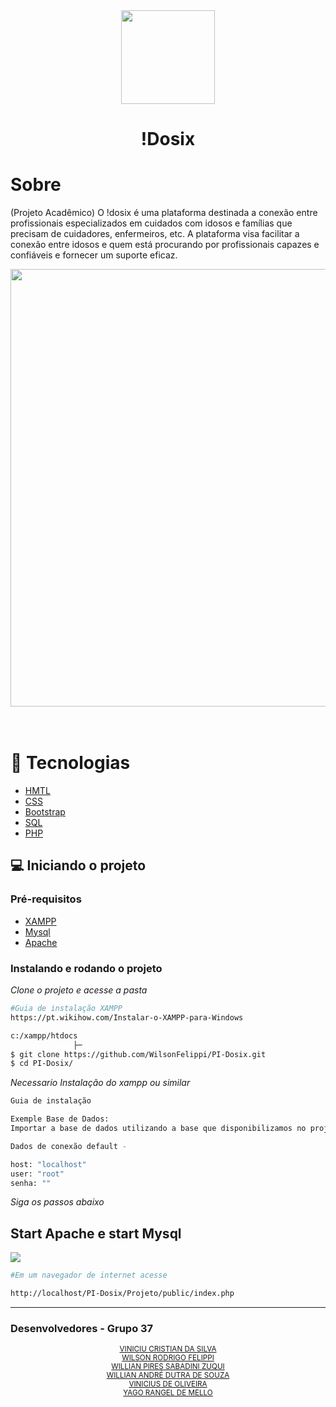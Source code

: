 <div align="center">
  <img src="./Projeto/public/assets/images/Idosix.gif" width="150"/>
  <h1>!Dosix</h1>
</div>

# Sobre

(Projeto Acadêmico) O !dosix é uma plataforma destinada a conexão entre profissionais especializados em cuidados com idosos e famílias que precisam de cuidadores, enfermeiros, etc. A plataforma visa facilitar a conexão entre idosos e quem está procurando por profissionais capazes e confiáveis e fornecer um suporte eficaz.

<div align="center">
  <img src="./Projeto/public/assets/images/idosix.png" width="700" /> 
</div>

<br>
<br>

# 🚀 Tecnologias

- [HMTL](https://www.w3schools.com/tags/)
- [CSS](https://www.w3schools.com/cssref/index.php)
- [Bootstrap](https://getbootstrap.com/docs/4.1/getting-started/introduction/)
- [SQL](https://www.w3schools.com/sql/)
- [PHP](https://www.php.net/docs.php)


## 💻 Iniciando o projeto

### Pré-requisitos

- [XAMPP](https://www.apachefriends.org/pt_br/index.html)
- [Mysql](https://www.apachefriends.org/pt_br/index.html)
- [Apache](https://www.apachefriends.org/pt_br/index.html)

### Instalando e rodando o projeto

_Clone o projeto e acesse a pasta_

```bash
#Guia de instalação XAMPP
https://pt.wikihow.com/Instalar-o-XAMPP-para-Windows

c:/xampp/htdocs
              ├─
$ git clone https://github.com/WilsonFelippi/PI-Dosix.git
$ cd PI-Dosix/
```
_Necessario Instalação do xampp ou similar_
```bash
Guia de instalação

Exemple Base de Dados:
Importar a base de dados utilizando a base que disponibilizamos no projeto "bd.sql"

Dados de conexão default - 

host: "localhost"
user: "root"
senha: ""

```
_Siga os passos abaixo_


## Start Apache e start Mysql
<img src="./Projeto/public/assets/images/xampp.png"/>

<br>

```bash
#Em um navegador de internet acesse

http://localhost/PI-Dosix/Projeto/public/index.php
```

<hr>
<div>
    <h3>Desenvolvedores - Grupo 37</h3>
</div>
<div align="center">
  <sub><a href="https://github.com/ViniciuCristian21">VINICIU CRISTIAN DA SILVA</a></sub><br>
  <sub><a href="https://github.com/WilsonFelippi">WILSON RODRIGO FELIPPI</a></sub><br>
  <sub><a href="https://github.com/WillZuq">WILLIAN PIRES SABADINI ZUQUI</a></sub><br>
  <sub><a href="https://github.com/Willian-1921">WILLIAN ANDRÉ DUTRA DE SOUZA
</a></sub><br>
<sub><a href="#">VINICIUS DE OLIVEIRA</a></sub><br>
<sub><a href="[#](https://github.com/yrrangel)">YAGO RANGEL DE MELLO</a></sub><br>

</div>
